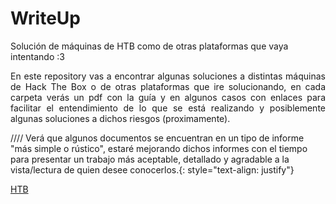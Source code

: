 # WriteUp
Solución de máquinas de HTB como de otras plataformas que vaya intentando :3


<div style="text-align: justify">
  En este repository vas a encontrar algunas soluciones a distintas máquinas de Hack The Box o de otras plataformas que ire solucionando, en cada carpeta verás un pdf con la guía y en algunos casos con enlaces para facilitar el entendimiento de lo que se está realizando y posiblemente algunas soluciones a dichos riesgos (proximamente).
  </div>
  
////
Verá que algunos documentos se encuentran en un tipo de informe "más simple o rústico", estaré mejorando dichos informes con el tiempo para presentar un trabajo más aceptable, detallado y agradable a la vista/lectura de quien desee conocerlos.{: style="text-align: justify"}
  

[HTB](https://github.com/Carlos96999/Hacking-Labs-Solved/tree/main/HTB)

